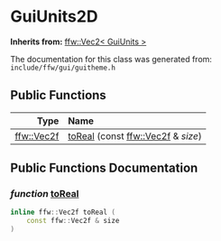 GuiUnits2D
===================================


**Inherits from:** [ffw::Vec2< GuiUnits >](ffw_Vec2.html)

The documentation for this class was generated from: `include/ffw/gui/guitheme.h`



## Public Functions

| Type | Name |
| -------: | :------- |
|  [ffw::Vec2f](ffw.html#fcfaa6c5) | [toReal](#d97f5e74) (const [ffw::Vec2f](ffw.html#fcfaa6c5) & _size_)  |


## Public Functions Documentation

### _function_ <a id="d97f5e74" href="#d97f5e74">toReal</a>

```cpp
inline ffw::Vec2f toReal (
    const ffw::Vec2f & size
) 
```





